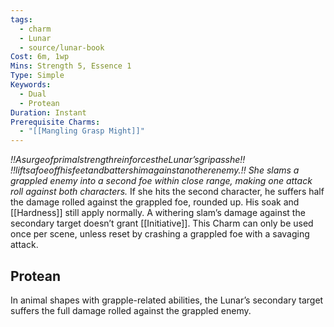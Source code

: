 ```yaml
---
tags:
  - charm
  - Lunar
  - source/lunar-book
Cost: 6m, 1wp
Mins: Strength 5, Essence 1
Type: Simple
Keywords:
  - Dual
  - Protean
Duration: Instant
Prerequisite Charms:
  - "[[Mangling Grasp Might]]"
---
```

*!!AsurgeofprimalstrengthreinforcestheLunar’sgripasshe!! !!liftsafoeoffhisfeetandbattershimagainstanotherenemy.!! She slams a grappled enemy into a second foe within close range, making one attack roll against both characters.*
If she hits the second character, he suffers half the damage rolled against the grappled foe, rounded up. His soak and [[Hardness]] still apply normally. A withering slam’s damage against the secondary target doesn’t grant [[Initiative]]. This Charm can only be used once per scene, unless reset by crashing a grappled foe with a savaging attack. 
## Protean 

In animal shapes with grapple-related abilities, the Lunar’s secondary target suffers the full damage rolled against the grappled enemy.